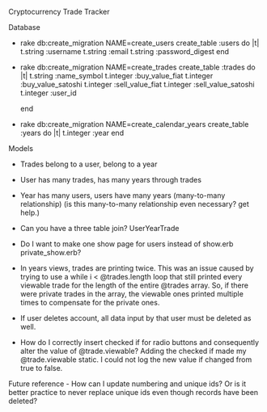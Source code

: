 Cryptocurrency Trade Tracker

Database
- rake db:create_migration NAME=create_users
  create_table :users do |t|
    t.string :username
    t.string :email
    t.string :password_digest
  end

<!-- - rake db:create_migration NAME=create_portfolios
  create_table :portfolios do |t|
    t.string :portfolio_name
    t.integer :user_id
  end

  create another table when you feel comfortable getting the first level deep working -->

- rake db:create_migration NAME=create_trades
  create_table :trades do |t|
    t.string :name_symbol
    t.integer :buy_value_fiat
    t.integer :buy_value_satoshi
    t.integer :sell_value_fiat
    t.integer :sell_value_satoshi
    t.integer :user_id
    <!-- t.integer :year_id -->
  end

- rake db:create_migration NAME=create_calendar_years
  create_table :years do |t|
    t.integer :year
  end

Models
- Trades belong to a user, belong to a year
- User has many trades, has many years through trades
- Year has many users, users have many years (many-to-many relationship)
  (is this many-to-many relationship even necessary? get help.)


- Can you have a three table join?
UserYearTrade

- Do I want to make one show page for users instead of show.erb private_show.erb?
- In years views, trades are printing twice. This was an issue caused by trying to use a while i < @trades.length loop that still printed every viewable trade for the length of the entire @trades array. So, if there were private trades in the array, the viewable ones printed multiple times to compensate for the private ones.

- If user deletes account, all data input by that user must be deleted as well.

<!-- - Make views for Years. 2017, 2018, etc. -->
<!-- - Must limit content editing to the user who created that content. -->
- How do I correctly insert checked if for radio buttons and consequently alter the value of @trade.viewable? Adding the checked if made my @trade.viewable static. I could not log the new value if changed from true to false.
<!-- - *User input must be validated (controller is fine) to ensure that bad data isn't created
Any validation failures must be shown to user with an error message -->

Future reference -
How can I update numbering and unique ids? Or is it better practice to never replace unique ids even though records have been deleted?
